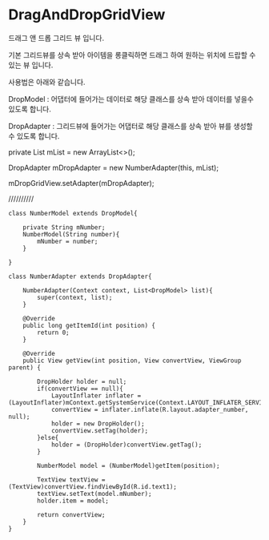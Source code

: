 # DragAndDropGridView

드래그 앤 드롭 그리드 뷰 입니다.

기본 그리드뷰를 상속 받아 아이템을 롱클릭하면 드래그 하여 원하는 위치에 드랍할 수 있는 뷰 입니다.

사용법은 아래와 같습니다.

DropModel : 어댑터에 들어가는 데이터로 해당 클래스를 상속 받아 데이터를 넣을수 있도록 합니다.

DropAdapter : 그리드뷰에 들어가는 어댑터로 해당 클래스를 상속 받아 뷰를 생성할 수 있도록 합니다.


  private List<DropModel> mList = new ArrayList<>();
  
  DropAdapter mDropAdapter = new NumberAdapter(this, mList);
  
  mDropGridView.setAdapter(mDropAdapter);
  
  //////////

    class NumberModel extends DropModel{

        private String mNumber;
        NumberModel(String number){
            mNumber = number;
        }

    }

    class NumberAdapter extends DropAdapter{

        NumberAdapter(Context context, List<DropModel> list){
            super(context, list);
        }

        @Override
        public long getItemId(int position) {
            return 0;
        }

        @Override
        public View getView(int position, View convertView, ViewGroup parent) {

            DropHolder holder = null;
            if(convertView == null){
                LayoutInflater inflater = (LayoutInflater)mContext.getSystemService(Context.LAYOUT_INFLATER_SERVICE);
                convertView = inflater.inflate(R.layout.adapter_number, null);
                holder = new DropHolder();
                convertView.setTag(holder);
            }else{
                holder = (DropHolder)convertView.getTag();
            }

            NumberModel model = (NumberModel)getItem(position);

            TextView textView = (TextView)convertView.findViewById(R.id.text1);
            textView.setText(model.mNumber);
            holder.item = model;

            return convertView;
        }
    }
